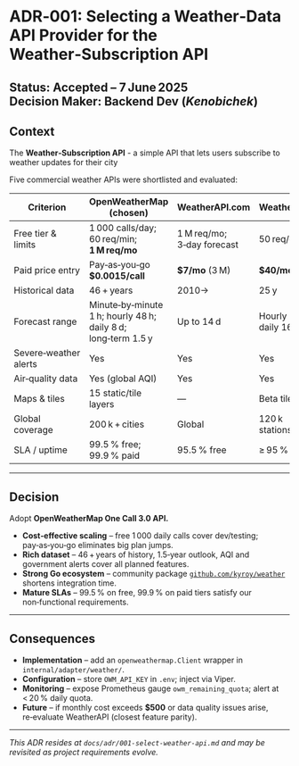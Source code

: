 # ADR‑001: Selecting a Weather‑Data API Provider for the **Weather‑Subscription API**

**Status**: Accepted – 7 June 2025  
**Decision Maker**: Backend Dev (*Kenobichek*)
---

## Context

The **Weather‑Subscription API** - a simple API that lets users subscribe to weather updates for their city  

Five commercial weather APIs were shortlisted and evaluated:

| Criterion | **OpenWeatherMap** (chosen) | WeatherAPI.com | Weatherbit.io | AccuWeather | Weatherstack |
|-----------|-----------------------------|----------------|---------------|-------------|--------------|
| Free tier & limits | 1 000 calls/day; 60 req/min; **1 M req/mo** | 1 M req/mo; 3‑day forecast | 50 req/day | 50 req/day | 100 req/mo |
| Paid price entry | Pay‑as‑you‑go **$0.0015/call** | **$7/mo** (3 M) | **$40/mo** | **$25/mo** | **$9.99/mo** |
| Historical data | 46 + years | 2010→ | 25 y | Add‑on | None |
| Forecast range | Minute‑by‑minute 1 h; hourly 48 h; daily 8 d; long‑term 1.5 y | Up to 14 d | Hourly 240 h; daily 16 d | Hourly 120 h; daily 15 d | 7 d |
| Severe‑weather alerts | Yes | Yes | Yes | Yes (paid) | No |
| Air‑quality data | Yes (global AQI) | Yes | Yes | Add‑on | No |
| Maps & tiles | 15 static/tile layers | — | Beta tiles | Limited radar | — |
| Global coverage | 200 k + cities | Global | 120 k stations | Global | Global (coarse) |
| SLA / uptime | 99.5 % free; 99.9 % paid | 95.5 % free | ≥ 95 % | Contract | 99 % |

---

## Decision

Adopt **OpenWeatherMap One Call 3.0 API.**

* **Cost‑effective scaling** – free 1 000 daily calls cover dev/testing; pay‑as‑you‑go eliminates big plan jumps.
* **Rich dataset** – 46 + years of history, 1.5‑year outlook, AQI and government alerts cover all planned features.
* **Strong Go ecosystem** – community package [`github.com/kyroy/weather`](https://pkg.go.dev/github.com/kyroy/weather) shortens integration time.
* **Mature SLAs** – 99.5 % on free, 99.9 % on paid tiers satisfy our non‑functional requirements.
---

## Consequences

* **Implementation** – add an `openweathermap.Client` wrapper in `internal/adapter/weather/`.
* **Configuration** – store `OWM_API_KEY` in `.env`; inject via Viper.
* **Monitoring** – expose Prometheus gauge `owm_remaining_quota`; alert at < 20 % daily quota.
* **Future** – if monthly cost exceeds **$500** or data quality issues arise, re‑evaluate WeatherAPI (closest feature parity).

---

*This ADR resides at `docs/adr/001-select-weather-api.md` and may be revisited as project requirements evolve.*